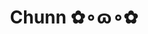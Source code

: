 ---
layout: album_gallery
resource: instagram
title: "Chunn ✿∘ɷ∘✿"
description: "Instagram albums of Chunn ✿∘ɷ∘✿</br>. Username: ngocxx.12"
active: gallery
images:
- image_path: /ngocxx.12/-1/20240804_214333_454275457_543721184649972_5514421219010979203_n.jpg
  gallery-folder: /gallery/ngocxx.12/-1/
  gallery-name: -1
  gallery-date: April 2025
- image_path: /ngocxx.12/0/20221213_180829_319560472_566165345346545_8395853629414775011_n.jpg
  gallery-folder: /gallery/ngocxx.12/0/
  gallery-name: 0
  gallery-date: April 2025
- image_path: /ngocxx.12/1/20230618_184525_354513484_145361151890577_4823379595546511941_n.jpg
  gallery-folder: /gallery/ngocxx.12/1/
  gallery-name: 1
  gallery-date: April 2025
- image_path: /ngocxx.12/2/20230715_112823_359790062_18299045419128170_8309166472485037703_n.jpg
  gallery-folder: /gallery/ngocxx.12/2/
  gallery-name: 2
  gallery-date: April 2025
- image_path: /ngocxx.12/satin/20240114_202803_419896289_18327172819128170_4672742227876304068_n.jpg
  gallery-folder: /gallery/ngocxx.12/satin/
  gallery-name: satin
  gallery-date: April 2025
- image_path: /ngocxx.12/somi/20241002_095321_461798578_8188732764579318_1339298040871952708_n.jpg
  gallery-folder: /gallery/ngocxx.12/somi/
  gallery-name: somi
  gallery-date: April 2025
---